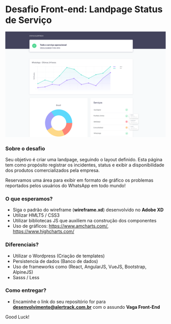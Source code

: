 # Desafio Front-end: Landpage Status de Serviço

![Wireframe](wireframe.png)

### Sobre o desafio

Seu objetivo é criar uma landpage, seguindo o layout definido. Esta página tem como propósito registrar os incidentes, status e exibir a disponibilidade dos produtos comercializados pela empresa. 

Reservamos uma área para exibir em formato de gráfico os problemas reportados pelos usuários do WhatsApp em todo mundo!

### O que esperamos?

* Siga o padrão do wireframe (**wireframe.xd**) desenvolvido no **Adobe XD**
* Utilizar HMLT5 / CSS3
* Utilizar bibliotecas JS que auxiliem na construção dos componentes
* Uso de gráficos: https://www.amcharts.com/, https://www.highcharts.com/


### Diferenciais?

* Utilizar o Wordpress (Criação de templates)
* Persistencia de dados (Banco de dados)
* Uso de frameworks como (React, AngularJS, VueJS, Bootstrap, AlpineJS)
* Sasss / Less

### Como entregar?

* Encaminhe o link do seu repositório for para **desenvolvimento@alertrack.com.br** com o assundo **Vaga Front-End**

Good Luck!
